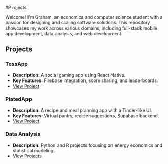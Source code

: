 #P rojects

Welcome! I'm Graham, an economics and computer science student with a passion for designing and scaling software solutions. This repository showcases my work across various domains, including full-stack mobile app development, data analysis, and web development.

## Projects

### TossApp
- **Description:** A social gaming app using React Native.
- **Key Features:** Firebase integration, score sharing, and leaderboards.
- [View Project](TossApp/README.md)

### PlatedApp
- **Description:** A recipe and meal planning app with a Tinder-like UI.
- **Key Features:** Virtual pantry, recipe suggestions, Supabase backend.
- [View Project](PlatedApp/README.md)

### Data Analysis
- **Description:** Python and R projects focusing on energy economics and statistical modeling.
- [View Projects](DataAnalysis/)
